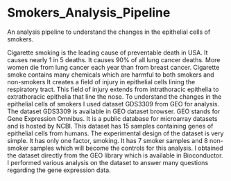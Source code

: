 # Smokers_Analysis_Pipeline
An analysis pipeline to understand the changes in the epithelial cells of smokers. 

Cigarette smoking is the leading cause of preventable death in USA. 
It causes nearly 1 in 5 deaths. It causes 90% of all lung cancer deaths. 
More women die from lung cancer each year than from breast cancer. 
Cigarette smoke contains many chemicals which are harmful to both smokers and non-smokers 
It creates a field of injury in epithelial cells lining the respiratory tract. 
This field of injury extends from intrathoracic epithelia to extrathoracic epithelia that line the nose.
To understand the changes in the epithelial cells of smokers I used dataset GDS3309 from GEO for analysis. 
The dataset GDS3309 is available in GEO dataset browser. 
GEO stands for Gene Expression Omnibus. It is a public database for microarray datasets and is hosted by NCBI. 
This dataset has 15 samples containing genes of epithelial cells from humans.
The experimental design of the dataset is very simple. It has only one factor, smoking. 
It has 7 smoker samples and 8 non-smoker samples which will become the controls for this analysis. 
I obtained the dataset directly from the GEO library which is available in Bioconductor. 
I performed various analysis on the dataset to answer many questions regarding the gene expression data. 

